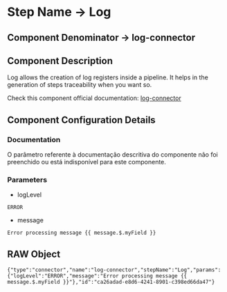 # Step Name -> Log
## Component Denominator -> log-connector

## Component Description

Log allows the creation of log registers inside a pipeline. It helps in the generation of steps traceability when you want so.

Check this component official documentation: [log-connector](https://docs.digibee.com/documentation/components/tools/log "Digibee log-connector documentation")

## Component Configuration Details
### Documentation

O parâmetro referente à documentação descritiva do componente não foi preenchido ou está indisponível para este componente.

### Parameters

* logLevel
```
ERROR
```

* message
```
Error processing message {{ message.$.myField }}
```


## RAW Object

```
{"type":"connector","name":"log-connector","stepName":"Log","params":{"logLevel":"ERROR","message":"Error processing message {{ message.$.myField }}"},"id":"ca26adad-e8d6-4241-8901-c398ed66da47"}
```